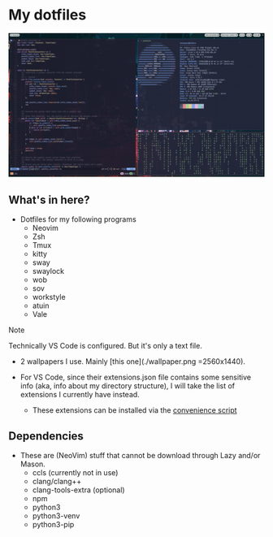 # My dotfiles

![An example](./example.png)

## What's in here?

- Dotfiles for my following programs
  - Neovim
  - Zsh
  - Tmux
  - kitty
  - sway
  - swaylock
  - wob
  - sov
  - workstyle
  - atuin
  - Vale

> [!NOTE]
> Technically VS Code is configured. But it's only a text file.
>

- 2 wallpapers I use. Mainly [this one](./wallpaper.png =2560x1440).

- For VS Code, since their extensions.json file contains some sensitive
info (aka, info about my directory structure), I will take the list of
extensions I currently have instead.
  - These extensions can be installed via the [convenience script](./vscode-install-extensions.sh)

## Dependencies

- These are (NeoVim) stuff that cannot be download through Lazy and/or Mason.
  - ccls (currently not in use)
  - clang/clang++
  - clang-tools-extra (optional)
  - npm
  - python3
  - python3-venv
  - python3-pip
